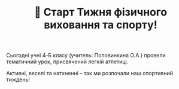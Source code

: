 ﻿---
title: 🔹 Старт Тижня фізичного виховання та спорту!
---

Сьогодні учні 4-Б класу (учитель: Половинкина О.А.) провели тематичний урок, присвячений  легкій атлетиці.

Активні, веселі та натхненні – так ми розпочали наш спортивний тиждень!

<slideshow />

<youtube id="7cs1VKZebOg" />
<youtube id="R4m42NLicTs" />